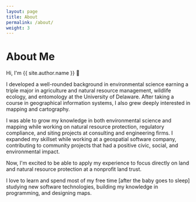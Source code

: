 ```yaml
---
layout: page
title: About
permalink: /about/
weight: 3
---
```


# About Me

Hi, I'm {{ site.author.name }} :wave:<br>

I developed a well-rounded background in environmental science earning a triple major in agriculture and natural resource management, wildlife ecology, and entomology at the University of Delaware. After taking a course in geographical information systems, I also grew deeply interested in mapping and cartography.

I was able to grow my knowledge in both environmental science and mapping while working on natural resource protection, regulatory compliance, and siting projects at consulting and engineering firms. I expanded my skillset while working at a geospatial software company, contributing to community projects that had a positive civic, social, and environmental impact.

Now, I'm excited to be able to apply my experience to focus directly on land and natural resource protection at a nonprofit land trust.

I love to learn and spend most of my free time [after the baby goes to sleep] studying new software technologies, building my knowledge in programming, and designing maps.
